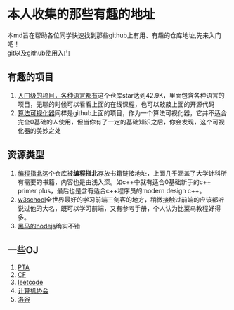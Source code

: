 # 本人收集的那些有趣的地址
本md旨在帮助各位同学快速找到那些github上有用、有趣的仓库地址,先来入门吧！  
[git以及github使用入门](https://blog.csdn.net/zaishuiyifangxym/category_9991200.html)
## 有趣的项目
1. [入门级的项目，各种语言都有](https://github.com/521xueweihan/HelloGitHub)这个仓库star达到42.9K，里面包含各种语言的项目，无聊的时候可以看看上面的在线课程，也可以敲敲上面的开源代码  
2. [算法可视化器](https://algorithm-visualizer.org/)同样是github上面的项目，作为一个算法可视化器，它并不适合完全0基础的人使用，但当你有了一定的基础知识之后，你会发现，这个可视化器的美妙之处  
## 资源类型
1. [编程指北](https://github.com/imarvinle/awesome-cs-books)这个仓库被**编程指北**存放书籍链接地址，上面几乎涵盖了大学计科所有需要的书籍，内容也是由浅入深。如c++中就有适合0基础新手的c++ primer plus，最后也是含有适合c++程序员的modern design c++。  
2. [w3school](https://www.w3school.com.cn/)全世界最好的学习前端三剑客的地方，稍微接触过前端的应该都听说过他的大名，既可以学习前端，又有参考手册，个人认为比菜鸟教程好得多。  
3. [黑马的nodejs](https://www.bilibili.com/video/BV1Ns411N7HU?share_source=copy_web)确实不错
## 一些OJ
1. [PTA](https://pintia.cn/problem-sets?tab=0)
2. [CF](https://codeforces.com/profile/fdgger)
3. [leetcode](https://leetcode-cn.com/)
4. [计算机协会](https://passport.ccf.org.cn/sso/platform)
5. [洛谷](https://www.luogu.com.cn/)
